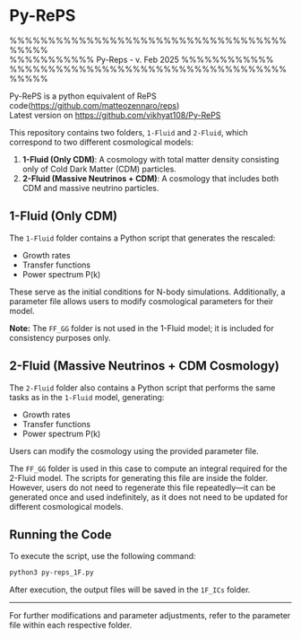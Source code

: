 # Py-RePS  
%%%%%%%%%%%%%%%%%%%%%%%%%%%%%%%%%%%%%%%%%  
%%%%%%%%%%% Py-Reps - v. Feb 2025 %%%%%%%%%%%%  
%%%%%%%%%%%%%%%%%%%%%%%%%%%%%%%%%%%%%%%%%
  
Py-RePS is a python equivalent of RePS code(https://github.com/matteozennaro/reps)  
Latest version on https://github.com/vikhyat108/Py-RePS  


This repository contains two folders, `1-Fluid` and `2-Fluid`, which correspond to two different cosmological models:

1. **1-Fluid (Only CDM)**: A cosmology with total matter density consisting only of Cold Dark Matter (CDM) particles.
2. **2-Fluid (Massive Neutrinos + CDM)**: A cosmology that includes both CDM and massive neutrino particles.

## 1-Fluid (Only CDM)
The `1-Fluid` folder contains a Python script that generates the rescaled:
- Growth rates
- Transfer functions
- Power spectrum P(k)

These serve as the initial conditions for N-body simulations. Additionally, a parameter file allows users to modify cosmological parameters for their model.

**Note:** The `FF_GG` folder is not used in the 1-Fluid model; it is included for consistency purposes only.

## 2-Fluid (Massive Neutrinos + CDM Cosmology)
The `2-Fluid` folder also contains a Python script that performs the same tasks as in the `1-Fluid` model, generating:
- Growth rates
- Transfer functions
- Power spectrum P(k)

Users can modify the cosmology using the provided parameter file.

The `FF_GG` folder is used in this case to compute an integral required for the 2-Fluid model. The scripts for generating this file are inside the folder. However, users do not need to regenerate this file repeatedly—it can be generated once and used indefinitely, as it does not need to be updated for different cosmological models.

## Running the Code
To execute the script, use the following command:

```sh
python3 py-reps_1F.py
```

After execution, the output files will be saved in the `1F_ICs` folder.

---
For further modifications and parameter adjustments, refer to the parameter file within each respective folder.


